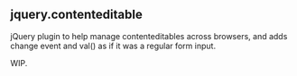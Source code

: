 ## jquery.contenteditable

jQuery plugin to help manage contenteditables across browsers, and adds change event and val() as if it was a regular form input.

WIP.

